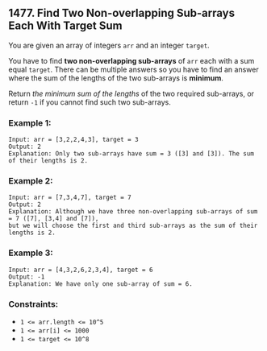 ## 1477. Find Two Non-overlapping Sub-arrays Each With Target Sum

You are given an array of integers ```arr``` and an integer ```target```.

You have to find **two non-overlapping sub-arrays** of ```arr``` each with a sum equal ```target```. There can be multiple answers so you have to find an answer where the sum of the lengths of the two sub-arrays is **minimum**.

Return *the minimum sum of the lengths* of the two required sub-arrays, or return ```-1``` if you cannot find such two sub-arrays.

### Example 1:
```
Input: arr = [3,2,2,4,3], target = 3
Output: 2
Explanation: Only two sub-arrays have sum = 3 ([3] and [3]). The sum of their lengths is 2.
```
### Example 2:
```
Input: arr = [7,3,4,7], target = 7
Output: 2
Explanation: Although we have three non-overlapping sub-arrays of sum = 7 ([7], [3,4] and [7]),
but we will choose the first and third sub-arrays as the sum of their lengths is 2.
```
### Example 3:
```
Input: arr = [4,3,2,6,2,3,4], target = 6
Output: -1
Explanation: We have only one sub-array of sum = 6.
```

### Constraints:

* ```1 <= arr.length <= 10^5```
* ```1 <= arr[i] <= 1000```
* ```1 <= target <= 10^8```